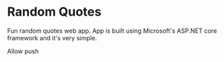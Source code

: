# Random Quotes
Fun random quotes web app.  App is built using Microsoft's ASP.NET core framework and it's very simple.

Allow push
